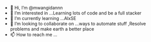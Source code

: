 - 👋 Hi, I’m @mwangidannn
- 👀 I’m interested in ...Learning lots of code and be a full stacker
- 🌱 I’m currently learning ...AlxSE 
- 💞️ I’m looking to collaborate on ...ways to automate stuff ,Resolve problems and make earth  a better place 
- 📫 How to reach me ...

<!---
mwangidannn/mwangidannn is a ✨ special ✨ repository because its `README.md` (this file) appears on your GitHub profile.
You can click the Preview link to take a look at your changes.
--->
